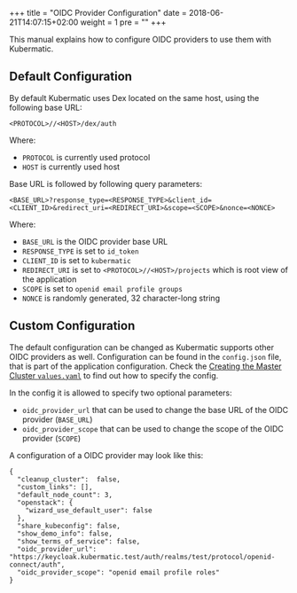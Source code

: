+++
title = "OIDC Provider Configuration"
date = 2018-06-21T14:07:15+02:00
weight = 1
pre = "<b></b>"
+++

This manual explains how to configure OIDC providers to use them with Kubermatic.

## Default Configuration
By default Kubermatic uses Dex located on the same host, using the following base URL:

```text
<PROTOCOL>//<HOST>/dex/auth
```

Where:

- `PROTOCOL` is currently used protocol
- `HOST` is currently used host

Base URL is followed by following query parameters:

```text
<BASE_URL>?response_type=<RESPONSE_TYPE>&client_id=<CLIENT_ID>&redirect_uri=<REDIRECT_URI>&scope=<SCOPE>&nonce=<NONCE>
```

Where:

- `BASE_URL` is the OIDC provider base URL
- `RESPONSE_TYPE` is set to `id_token`
- `CLIENT_ID` is set to `kubermatic`
- `REDIRECT_URI` is set to `<PROTOCOL>//<HOST>/projects` which is root view of the application
- `SCOPE` is set to `openid email profile groups`
- `NONCE` is randomly generated, 32 character-long string

## Custom Configuration

The default configuration can be changed as Kubermatic supports other OIDC providers as well.
Configuration can be found in the `config.json` file, that is part of the application
configuration. Check the [Creating the Master Cluster `values.yaml`](/installation/install_kubermatic/_manual/#creating-the-master-cluster-values-yaml)
to find out how to specify the config.

In the config it is allowed to specify two optional parameters:

- `oidc_provider_url` that can be used to change the base URL of the OIDC provider (`BASE_URL`)
- `oidc_provider_scope` that can be used to change the scope of the OIDC provider (`SCOPE`)

A configuration of a OIDC provider may look like this:

```
{
  "cleanup_cluster":  false,
  "custom_links": [],
  "default_node_count": 3,
  "openstack": {
    "wizard_use_default_user": false
  },
  "share_kubeconfig": false,
  "show_demo_info": false,
  "show_terms_of_service": false,
  "oidc_provider_url": "https://keycloak.kubermatic.test/auth/realms/test/protocol/openid-connect/auth",
  "oidc_provider_scope": "openid email profile roles"
}
```
